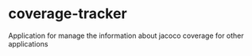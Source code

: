 # coverage-tracker

Application for manage the information about jacoco coverage for other applications